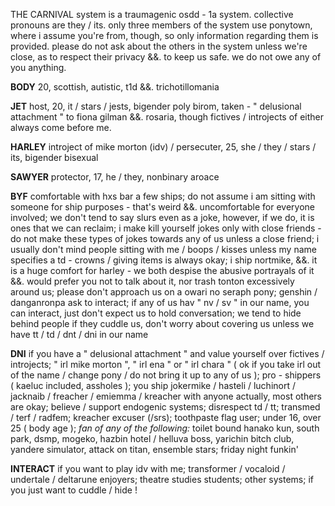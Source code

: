 THE CARNIVAL system is a traumagenic osdd - 1a system. collective pronouns are they / its. only three members of the system use ponytown, where i assume you're from, though, so only information regarding them is provided. please do not ask about the others in the system unless we're close, as to respect their privacy &&. to keep us safe. we do not owe any of you anything.

**BODY** 20, scottish, autistic, t1d &&. trichotillomania

**JET** host, 20, it / stars / jests, bigender poly birom, taken - " delusional attachment " to fiona gilman &&. rosaria, though fictives / introjects of either always come before me.

**HARLEY** introject of mike morton (idv) / persecuter, 25, she / they / stars / its, bigender bisexual

**SAWYER** protector, 17, he / they, nonbinary aroace

**BYF** comfortable with hxs bar a few ships; do not assume i am sitting with someone for ship purposes - that's weird &&. uncomfortable for everyone involved; we don't tend to say slurs even as a joke, however, if we do, it is ones that we can reclaim; i make kill yourself jokes only with close friends - do not make these types of jokes towards any of us unless a close friend; i usually don't mind people sitting with me / boops / kisses unless my name specifies a td - crowns / giving items is always okay; i ship nortmike, &&. it is a huge comfort for harley - we both despise the abusive portrayals of it &&. would prefer you not to talk about it, nor trash tonton excessively around us; please don't approach us on a owari no seraph pony; genshin / danganronpa ask to interact; if any of us hav " nv / sv " in our name, you can interact, just don't expect us to hold conversation; we tend to hide behind people if they cuddle us, don't worry about covering us unless we have tt / td / dnt / dni in our name

**DNI** if you have a " delusional attachment " and value yourself over fictives / introjects; " irl mike morton ", " irl ena " or " irl chara " ( ok if you take irl out of the name / change pony / do not bring it up to any of us ); pro - shippers ( kaeluc included, assholes ); you ship jokermike / hasteli / luchinort / jacknaib / freacher / emiemma / kreacher with anyone actually, most others are okay; believe / support endogenic systems; disrespect td / tt; transmed / terf / radfem; kreacher excuser (/srs); toothpaste flag user; under 16, over 25 ( body age ); *fan of any of the following:* toilet bound hanako kun, south park, dsmp, mogeko, hazbin hotel / helluva boss, yarichin bitch club, yandere simulator, attack on titan, ensemble stars; friday night funkin'

**INTERACT** if you want to play idv with me; transformer / vocaloid / undertale / deltarune enjoyers; theatre studies students; other systems; if you just want to cuddle / hide !

